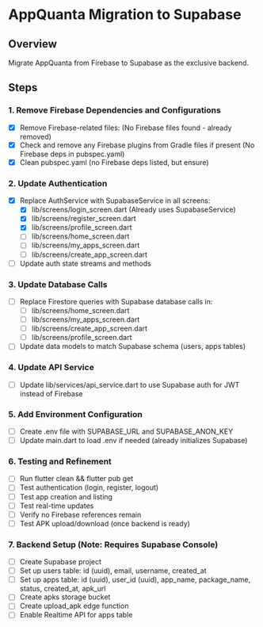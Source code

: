 # AppQuanta Migration to Supabase

## Overview
Migrate AppQuanta from Firebase to Supabase as the exclusive backend.

## Steps

### 1. Remove Firebase Dependencies and Configurations
- [x] Remove Firebase-related files: (No Firebase files found - already removed)
- [x] Check and remove any Firebase plugins from Gradle files if present (No Firebase deps in pubspec.yaml)
- [x] Clean pubspec.yaml (no Firebase deps listed, but ensure)

### 2. Update Authentication
- [x] Replace AuthService with SupabaseService in all screens:
  - [x] lib/screens/login_screen.dart (Already uses SupabaseService)
  - [x] lib/screens/register_screen.dart
  - [x] lib/screens/profile_screen.dart
  - [ ] lib/screens/home_screen.dart
  - [ ] lib/screens/my_apps_screen.dart
  - [ ] lib/screens/create_app_screen.dart
- [ ] Update auth state streams and methods

### 3. Update Database Calls
- [ ] Replace Firestore queries with Supabase database calls in:
  - [ ] lib/screens/home_screen.dart
  - [ ] lib/screens/my_apps_screen.dart
  - [ ] lib/screens/create_app_screen.dart
  - [ ] lib/screens/profile_screen.dart
- [ ] Update data models to match Supabase schema (users, apps tables)

### 4. Update API Service
- [ ] Update lib/services/api_service.dart to use Supabase auth for JWT instead of Firebase

### 5. Add Environment Configuration
- [ ] Create .env file with SUPABASE_URL and SUPABASE_ANON_KEY
- [ ] Update main.dart to load .env if needed (already initializes Supabase)

### 6. Testing and Refinement
- [ ] Run flutter clean && flutter pub get
- [ ] Test authentication (login, register, logout)
- [ ] Test app creation and listing
- [ ] Test real-time updates
- [ ] Verify no Firebase references remain
- [ ] Test APK upload/download (once backend is ready)

### 7. Backend Setup (Note: Requires Supabase Console)
- [ ] Create Supabase project
- [ ] Set up users table: id (uuid), email, username, created_at
- [ ] Set up apps table: id (uuid), user_id (uuid), app_name, package_name, status, created_at, apk_url
- [ ] Create apks storage bucket
- [ ] Create upload_apk edge function
- [ ] Enable Realtime API for apps table
